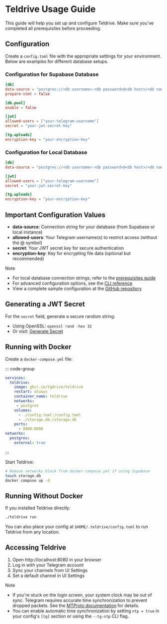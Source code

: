 # Teldrive Usage Guide

This guide will help you set up and configure Teldrive. Make sure you've completed all prerequisites before proceeding.

## Configuration

Create a `config.toml` file with the appropriate settings for your environment. Below are examples for different database setups.

### Configuration for Supabase Database

```toml
[db]
data-source = "postgres://<db username>:<db password>@<db host>/<db name>"
prepare-stmt = false

[db.pool]
enable = false

[jwt]
allowed-users = ["your-telegram-username"]
secret = "your-jwt-secret-key"

[tg.uploads]
encryption-key = "your-encryption-key"
```

### Configuration for Local Database

```toml
[db]
data-source = "postgres://<db username>:<db password>@<db host>/<db name>"

[jwt]
allowed-users = ["your-telegram-username"]
secret = "your-jwt-secret-key"

[tg.uploads]
encryption-key = "your-encryption-key"
```

## Important Configuration Values 

- **data-source**: Connection string for your database (from Supabase or local instance)
- **allowed-users**: Your Telegram username(s) to restrict access (without the @ symbol)
- **secret**: Your JWT secret key for secure authentication
- **encryption-key**: Key for encrypting file data (optional but recommended)

> [!NOTE]  
> - For local database connection strings, refer to the [prerequisites guide](/docs/getting-started/prerequisites#creating-a-local-posgtres-instance-using-docker)
> - For advanced configuration options, see the [CLI reference](/docs/cli/run.md)
> - View a complete sample configuration at the [GitHub repository](https://github.com/tgdrive/teldrive/blob/main/config.sample.toml)

## Generating a JWT Secret

For the `secret` field, generate a secure random string:

- Using OpenSSL: `openssl rand -hex 32`
- Or visit: [Generate Secret](https://generate-secret.vercel.app/32)

## Running with Docker 

Create a `docker-compose.yml` file:

::: code-group

```yml [docker-compose.yml]
services:
  teldrive:
    image: ghcr.io/tgdrive/teldrive
    restart: always
    container_name: teldrive
    networks:
     - postgres
    volumes:
      - ./config.toml:/config.toml
      - ./storage.db:/storage.db
    ports:
      - 8080:8080
networks:
  postgres:                                 
    external: true
```
:::

Start Teldrive:
```sh
# Remove networks block from docker-compose.yml if using Supabase
touch storage.db
docker compose up -d
```

## Running Without Docker 

If you installed Teldrive directly:

```sh
./teldrive run
```

You can also place your config at `$HOME/.teldrive/config.toml` to run Teldrive from any location.

## Accessing Teldrive

1. Open http://localhost:8080 in your browser
2. Log in with your Telegram account
3. Sync your channels from UI Settings
4. Set a default channel in UI Settings

> [!NOTE]  
> - If you're stuck on the login screen, your system clock may be out of sync. Telegram requires accurate time synchronization to prevent dropped packets. See the [MTProto documentation](https://core.telegram.org/mtproto#time-synchronization) for details.
> - You can enable automatic time synchronization by setting `ntp = true` in your config's `[tg]` section or using the `--tg-ntp` CLI flag.
